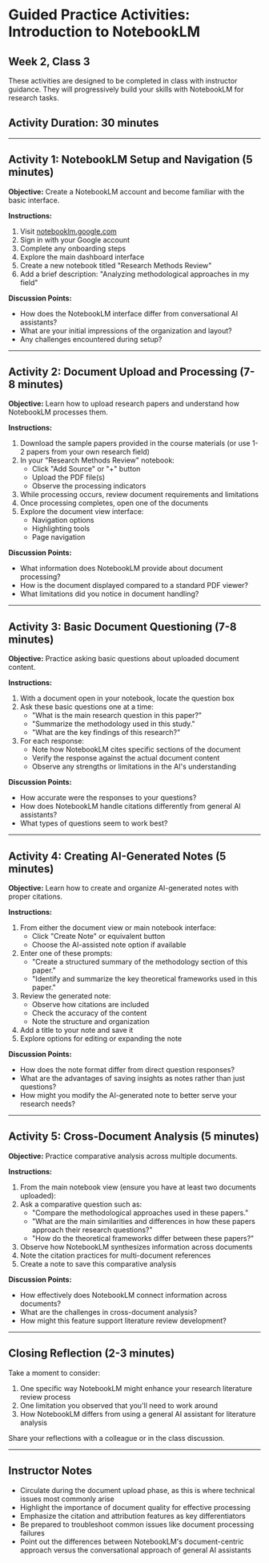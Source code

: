 # Guided Practice Activities: Introduction to NotebookLM
## Week 2, Class 3

These activities are designed to be completed in class with instructor guidance. They will progressively build your skills with NotebookLM for research tasks.

## Activity Duration: 30 minutes

---

## Activity 1: NotebookLM Setup and Navigation (5 minutes)

**Objective:** Create a NotebookLM account and become familiar with the basic interface.

**Instructions:**
1. Visit [notebooklm.google.com](https://notebooklm.google.com)
2. Sign in with your Google account
3. Complete any onboarding steps
4. Explore the main dashboard interface
5. Create a new notebook titled "Research Methods Review"
6. Add a brief description: "Analyzing methodological approaches in my field"

**Discussion Points:**
- How does the NotebookLM interface differ from conversational AI assistants?
- What are your initial impressions of the organization and layout?
- Any challenges encountered during setup?

---

## Activity 2: Document Upload and Processing (7-8 minutes)

**Objective:** Learn how to upload research papers and understand how NotebookLM processes them.

**Instructions:**
1. Download the sample papers provided in the course materials (or use 1-2 papers from your own research field)
2. In your "Research Methods Review" notebook:
   - Click "Add Source" or "+" button
   - Upload the PDF file(s)
   - Observe the processing indicators
3. While processing occurs, review document requirements and limitations
4. Once processing completes, open one of the documents
5. Explore the document view interface:
   - Navigation options
   - Highlighting tools
   - Page navigation

**Discussion Points:**
- What information does NotebookLM provide about document processing?
- How is the document displayed compared to a standard PDF viewer?
- What limitations did you notice in document handling?

---

## Activity 3: Basic Document Questioning (7-8 minutes)

**Objective:** Practice asking basic questions about uploaded document content.

**Instructions:**
1. With a document open in your notebook, locate the question box
2. Ask these basic questions one at a time:
   - "What is the main research question in this paper?"
   - "Summarize the methodology used in this study."
   - "What are the key findings of this research?"
3. For each response:
   - Note how NotebookLM cites specific sections of the document
   - Verify the response against the actual document content
   - Observe any strengths or limitations in the AI's understanding

**Discussion Points:**
- How accurate were the responses to your questions?
- How does NotebookLM handle citations differently from general AI assistants?
- What types of questions seem to work best?

---

## Activity 4: Creating AI-Generated Notes (5 minutes)

**Objective:** Learn how to create and organize AI-generated notes with proper citations.

**Instructions:**
1. From either the document view or main notebook interface:
   - Click "Create Note" or equivalent button
   - Choose the AI-assisted note option if available
2. Enter one of these prompts:
   - "Create a structured summary of the methodology section of this paper."
   - "Identify and summarize the key theoretical frameworks used in this paper."
3. Review the generated note:
   - Observe how citations are included
   - Check the accuracy of the content
   - Note the structure and organization
4. Add a title to your note and save it
5. Explore options for editing or expanding the note

**Discussion Points:**
- How does the note format differ from direct question responses?
- What are the advantages of saving insights as notes rather than just questions?
- How might you modify the AI-generated note to better serve your research needs?

---

## Activity 5: Cross-Document Analysis (5 minutes)

**Objective:** Practice comparative analysis across multiple documents.

**Instructions:**
1. From the main notebook view (ensure you have at least two documents uploaded):
2. Ask a comparative question such as:
   - "Compare the methodological approaches used in these papers."
   - "What are the main similarities and differences in how these papers approach their research questions?"
   - "How do the theoretical frameworks differ between these papers?"
3. Observe how NotebookLM synthesizes information across documents
4. Note the citation practices for multi-document references
5. Create a note to save this comparative analysis

**Discussion Points:**
- How effectively does NotebookLM connect information across documents?
- What are the challenges in cross-document analysis?
- How might this feature support literature review development?

---

## Closing Reflection (2-3 minutes)

Take a moment to consider:
1. One specific way NotebookLM might enhance your research literature review process
2. One limitation you observed that you'll need to work around
3. How NotebookLM differs from using a general AI assistant for literature analysis

Share your reflections with a colleague or in the class discussion.

---

## Instructor Notes

- Circulate during the document upload phase, as this is where technical issues most commonly arise
- Highlight the importance of document quality for effective processing
- Emphasize the citation and attribution features as key differentiators
- Be prepared to troubleshoot common issues like document processing failures
- Point out the differences between NotebookLM's document-centric approach versus the conversational approach of general AI assistants
